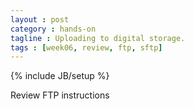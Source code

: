 ```yaml
---
layout : post
category : hands-on
tagline : Uploading to digital storage.
tags : [week06, review, ftp, sftp]
---
```

{% include JB/setup %}

Review FTP instructions
